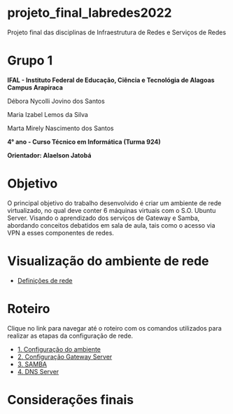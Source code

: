 # projeto_final_labredes2022
Projeto final das disciplinas de Infraestrutura de Redes e Serviços de Redes

# Grupo 1

**IFAL - Instituto Federal de Educação, Ciência e Tecnológia de Alagoas**
**Campus Arapiraca**

Débora Nycolli Jovino dos Santos

Maria Izabel Lemos da Silva

Marta Mirely Nascimento dos Santos

**4° ano - Curso Técnico em Informática (Turma 924)**

**Orientador: Alaelson Jatobá**

# Objetivo

O principal objetivo do trabalho desenvolvido é criar um ambiente de rede virtualizado, no qual deve conter 6 máquinas virtuais com o S.O. Ubuntu Server. Visando o aprendizado dos serviços de Gateway e Samba, abordando conceitos debatidos em sala de aula, tais como o acesso via VPN a esses componentes de redes.

# Visualização do ambiente de rede
* [Definições de rede](https://github.com/mabellemos/projeto_final_labredes2022/blob/main/definicao_de_rede.md)

# Roteiro
Clique no link para navegar até o roteiro com os comandos utilizados para realizar as etapas da configuração de rede.

* [1. Configuração do ambiente](https://github.com/mabellemos/projeto_final_labredes2022/blob/main/configuracao_do_ambiente.md)
* [2. Configuração Gateway Server](https://github.com/mabellemos/projeto_final_labredes2022/blob/main/gateway_server.md)
* [3. SAMBA](https://github.com/mabellemos/projeto_final_labredes2022/blob/main/samba.md)
* [4. DNS Server](https://github.com/mabellemos/projeto_final_labredes2022/blob/main/dns_server.md)

# Considerações finais

